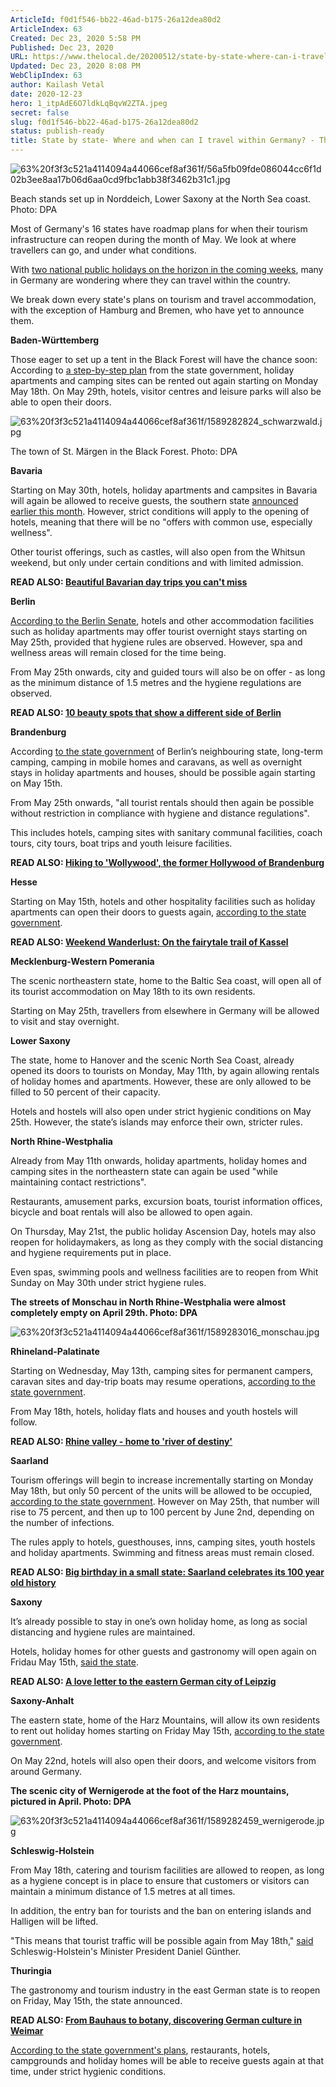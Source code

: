 ```yaml
---
ArticleId: f0d1f546-bb22-46ad-b175-26a12dea80d2
ArticleIndex: 63
Created: Dec 23, 2020 5:58 PM
Published: Dec 23, 2020
URL: https://www.thelocal.de/20200512/state-by-state-where-can-i-travel-within-germany-and-when
Updated: Dec 23, 2020 8:08 PM
WebClipIndex: 63
author: Kailash Vetal
date: 2020-12-23
hero: 1_itpAdE6O7ldkLqBqvW2ZTA.jpeg
secret: false
slug: f0d1f546-bb22-46ad-b175-26a12dea80d2
status: publish-ready
title: State by state- Where and when can I travel within Germany? - The Local
---
```

![63%20f3f3c521a4114094a44066cef8af361f/56a5fb09fde086044cc6f1d02b3ee8aa17b06d6aa0cd9fbc1abb38f3462b31c1.jpg](63%20f3f3c521a4114094a44066cef8af361f/56a5fb09fde086044cc6f1d02b3ee8aa17b06d6aa0cd9fbc1abb38f3462b31c1.jpg)

Beach stands set up in Norddeich, Lower Saxony at the North Sea coast. Photo: DPA

Most of Germany's 16 states have roadmap plans for when their tourism infrastructure can reopen during the month of May. We look at where travellers can go, and under what conditions.

With [two national public holidays on the horizon in the coming weeks](https://www.thelocal.de/20200106/what-and-when-are-germanys-2020-public-holidays), many in Germany are wondering where they can travel within the country.

We break down every state's plans on tourism and travel accommodation, with the exception of Hamburg and Bremen, who have yet to announce them.

**Baden-Württemberg**

Those eager to set up a tent in the Black Forest will have the chance soon: According to [a step-by-step plan](https://www.baden-wuerttemberg.de/fileadmin/redaktion/dateien/PDF/Coronainfos/200507_Stufenfahrplan_BW_StM.pdf) from the state government, holiday apartments and camping sites can be rented out again starting on Monday May 18th. On May 29th, hotels, visitor centres and leisure parks will also be able to open their doors.

![63%20f3f3c521a4114094a44066cef8af361f/1589282824_schwarzwald.jpg](63%20f3f3c521a4114094a44066cef8af361f/1589282824_schwarzwald.jpg)

The town of St. Märgen in the Black Forest. Photo: DPA

**Bavaria**

Starting on May 30th, hotels, holiday apartments and campsites in Bavaria will again be allowed to receive guests, the southern state [announced earlier this month](https://www.bayern.de/bericht-aus-der-kabinettssitzung-vom-5-mai-2020/). However, strict conditions will apply to the opening of hotels, meaning that there will be no "offers with common use, especially wellness".

Other tourist offerings, such as castles, will also open from the Whitsun weekend, but only under certain conditions and with limited admission.

**READ ALSO: [Beautiful Bavarian day trips you can't miss](https://www.thelocal.de/20190705/beautiful-bavarian-day-trips)**

**Berlin**

[According to the Berlin Senate](https://www.berlin.de/corona/massnahmen/verordnung/#headline_1_9), hotels and other accommodation facilities such as holiday apartments may offer tourist overnight stays starting on May 25th, provided that hygiene rules are observed. However, spa and wellness areas will remain closed for the time being.

From May 25th onwards, city and guided tours will also be on offer - as long as the minimum distance of 1.5 metres and the hygiene regulations are observed.

**READ ALSO: [10 beauty spots that show a different side of Berlin](https://www.thelocal.de/20191115/10-spots-in-berlin-that-are-actually-quite-pretty)**

**Brandenburg**

According [to the state government](https://www.brandenburg.de/cms/detail.php/bb1.c.666295.de) of Berlin’s neighbouring state, long-term camping, camping in mobile homes and caravans, as well as overnight stays in holiday apartments and houses, should be possible again starting on May 15th.

From May 25th onwards, "all tourist rentals should then again be possible without restriction in compliance with hygiene and distance regulations".

This includes hotels, camping sites with sanitary communal facilities, coach tours, city tours, boat trips and youth leisure facilities.

**READ ALSO: [Hiking to 'Wollywood', the former Hollywood of Brandenburg](https://www.thelocal.de/20190830/weekend-wanderlust-hiking-to-wollywood-the-former-hollywood-of-brandenburg)**

**Hesse**

Starting on May 15th, hotels and other hospitality facilities such as holiday apartments can open their doors to guests again, [according to the state government](https://www.hessen.de/presse/pressemitteilung/unser-plan-fuer-hessen).

**READ ALSO: [Weekend Wanderlust: On the fairytale trail of Kassel](https://www.thelocal.de/20181026/weekend-wanderlust-on-the-fairytale-trail-of-kassel)**

**Mecklenburg-Western Pomerania**

The scenic northeastern state, home to the Baltic Sea coast, will open all of its tourist accommodation on May 18th to its own residents.

Starting on May 25th, travellers from elsewhere in Germany will be allowed to visit and stay overnight.

**Lower Saxony**

The state, home to Hanover and the scenic North Sea Coast, already opened its doors to tourists on Monday, May 11th, by again allowing rentals of holiday homes and apartments. However, these are only allowed to be filled to 50 percent of their capacity.

Hotels and hostels will also open under strict hygienic conditions on May 25th. However, the state’s islands may enforce their own, stricter rules.

**North Rhine-Westphalia**

Already from May 11th onwards, holiday apartments, holiday homes and camping sites in the northeastern state can again be used "while maintaining contact restrictions".

Restaurants, amusement parks, excursion boats, tourist information offices, bicycle and boat rentals will also be allowed to open again.

On Thursday, May 21st, the public holiday Ascension Day, hotels may also reopen for holidaymakers, as long as they comply with the social distancing and hygiene requirements put in place.

Even spas, swimming pools and wellness facilities are to reopen from Whit Sunday on May 30th under strict hygiene rules.

**The streets of Monschau in North Rhine-Westphalia were almost completely empty on April 29th. Photo: DPA**

![63%20f3f3c521a4114094a44066cef8af361f/1589283016_monschau.jpg](63%20f3f3c521a4114094a44066cef8af361f/1589283016_monschau.jpg)

**Rhineland-Palatinate**

Starting on Wednesday, May 13th, camping sites for permanent campers, caravan sites and day-trip boats may resume operations, [according to the state government](https://corona.rlp.de/fileadmin/rlp-stk/pdf-Dateien/Corona/6._CoBeLVO_.pdf).

From May 18th, hotels, holiday flats and houses and youth hostels will follow.

**READ ALSO: [Rhine valley - home to 'river of destiny'](https://www.thelocal.de/20130718/50901)**

**Saarland**

Tourism offerings will begin to increase incrementally starting on Monday May 18th, but only 50 percent of the units will be allowed to be occupied, [according to the state government](https://corona.saarland.de/DE/service/medieninfos/_documents/pm_2020-05-08-%C3%B6ffnung-gastgewerbe.html). However on May 25th, that number will rise to 75 percent, and then up to 100 percent by June 2nd, depending on the number of infections.

The rules apply to hotels, guesthouses, inns, camping sites, youth hostels and holiday apartments. Swimming and fitness areas must remain closed.

**READ ALSO: [Big birthday in a small state: Saarland celebrates its 100 year old history](https://www.thelocal.de/20200110/big-birthday-in-a-little-state-the-saarland-celebrates-its-100th-birthday)**

**Saxony**

It’s already possible to stay in one’s own holiday home, as long as social distancing and hygiene rules are maintained.

Hotels, holiday homes for other guests and gastronomy will open again on Fridau May 15th, [said the state](https://www.coronavirus.sachsen.de/allgemeines-besucher-touristen-und-geschaeftsreisende-5440.html).

**READ ALSO: [A love letter to the eastern German city of Leipzig](https://www.thelocal.de/20180928/weekend-wanderlust-a-love-letter-to-leipzig)**

**Saxony-Anhalt**

The eastern state, home of the Harz Mountains, will allow its own residents to rent out holiday homes starting on Friday May 15th, [according to the state government](https://coronavirus.sachsen-anhalt.de/fileadmin/Bibliothek/Sonstige_Webprojekte/Corona-Portal/Dokumente/192-PM_Stufenplan_Gastronomie_Tourismus.pdf).

On May 22nd, hotels will also open their doors, and welcome visitors from around Germany.

**The scenic city of Wernigerode at the foot of the Harz mountains, pictured in April. Photo: DPA**

![63%20f3f3c521a4114094a44066cef8af361f/1589282459_wernigerode.jpg](63%20f3f3c521a4114094a44066cef8af361f/1589282459_wernigerode.jpg)

**Schleswig-Holstein**

From May 18th, catering and tourism facilities are allowed to reopen, as long as a hygiene concept is in place to ensure that customers or visitors can maintain a minimum distance of 1.5 metres at all times.

In addition, the entry ban for tourists and the ban on entering islands and Halligen will be lifted.

"This means that tourist traffic will be possible again from May 18th," [said](https://schleswig-holstein.de/DE/Landesregierung/I/_startseite/Artikel2020/II/200507_mp_corona_landtag.html) Schleswig-Holstein's Minister President Daniel Günther.

**Thuringia**

The gastronomy and tourism industry in the east German state is to reopen on Friday, May 15th, the state announced.

**READ ALSO: [From Bauhaus to botany, discovering German culture in Weimar](https://www.thelocal.de/20191025/weekend-wanderlust-bauhaus-to-botany-in-weimar)**

[According to the state government's plans](https://www.tmasgff.de/covid-19/schutzkonzepte), restaurants, hotels, campgrounds and holiday homes will be able to receive guests again at that time, under strict hygienic conditions.

